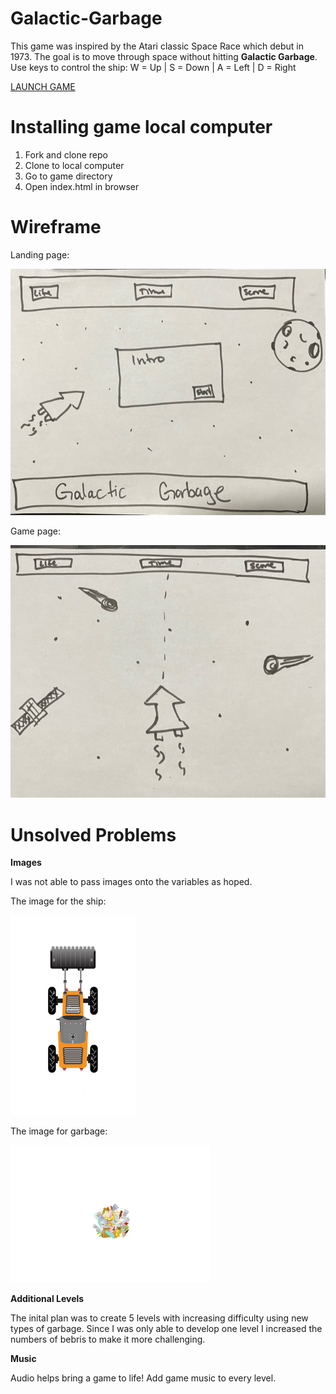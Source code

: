 # Galactic-Garbage
This game was inspired by the Atari classic Space Race which debut in 1973. The goal is to move through space without hitting **Galactic Garbage**. Use keys to control the ship: W = Up | S = Down | A = Left | D = Right 

[LAUNCH GAME](https://khonflict.github.io/Galactic-Garbage/)

# Installing game local computer
1. Fork and clone repo
2. Clone to local computer
3. Go to game directory
4. Open index.html in browser 

# Wireframe
Landing page: 

![my_Image](GGwireframe1.jpeg)

Game page:

![my_Image](GGwireframe2.jpeg)

# Unsolved Problems
**Images**

I was not able to pass images onto the variables as hoped. 

The image for the ship: 

![my_Image](tractorImgSmoke.png)

The image for garbage: 

![my_Image](trashBall.png)

**Additional Levels**

The inital plan was to create 5 levels with increasing difficulty using new types of garbage. Since I was only able to develop one level I increased the numbers of bebris to make it more challenging. 

**Music**

Audio helps bring a game to life! Add game music to every level. 


